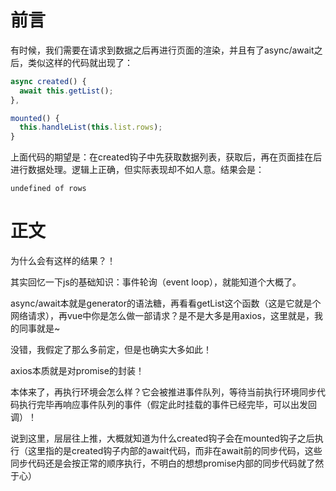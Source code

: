 # 前言
有时候，我们需要在请求到数据之后再进行页面的渲染，并且有了async/await之后，类似这样的代码就出现了：
```js
async created() {
  await this.getList();
},

mounted() {
  this.handleList(this.list.rows);
}
```
上面代码的期望是：在created钩子中先获取数据列表，获取后，再在页面挂在后进行数据处理。逻辑上正确，但实际表现却不如人意。结果会是：

```
undefined of rows
```

# 正文
为什么会有这样的结果？！

其实回忆一下js的基础知识：事件轮询（event loop），就能知道个大概了。

async/await本就是generator的语法糖，再看看getList这个函数（这是它就是个网络请求），再vue中你是怎么做一部请求？是不是大多是用axios，这里就是，我的同事就是~

没错，我假定了那么多前定，但是也确实大多如此！

axios本质就是对promise的封装！

本体来了，再执行环境会怎么样？它会被推进事件队列，等待当前执行环境同步代码执行完毕再响应事件队列的事件（假定此时挂载的事件已经完毕，可以出发回调）！

说到这里，层层往上推，大概就知道为什么created钩子会在mounted钩子之后执行（这里指的是created钩子内部的await代码，而非在await前的同步代码，这些同步代码还是会按正常的顺序执行，不明白的想想promise内部的同步代码就了然于心）
